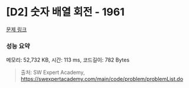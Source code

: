 # [D2] 숫자 배열 회전 - 1961 

[문제 링크](https://swexpertacademy.com/main/code/problem/problemDetail.do?contestProbId=AV5Pq-OKAVYDFAUq) 

### 성능 요약

메모리: 52,732 KB, 시간: 113 ms, 코드길이: 782 Bytes



> 출처: SW Expert Academy, https://swexpertacademy.com/main/code/problem/problemList.do